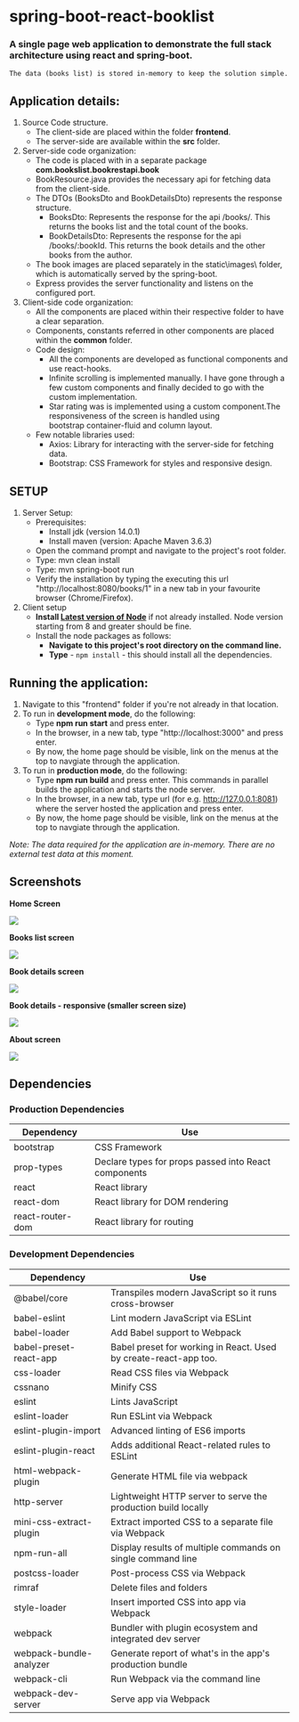 # spring-boot-react-booklist

### A single page web application to demonstrate the full stack architecture using react and spring-boot. 
    The data (books list) is stored in-memory to keep the solution simple.

## Application details:

1. Source Code structure.
   - The client-side are placed within the folder **frontend**.
   - The server-side are available within the **src** folder.
2. Server-side code organization:
   - The code is placed with in a separate package **com.bookslist.bookrestapi.book**
   - BookResource.java provides the necessary api for fetching data from the client-side.
   - The DTOs (BooksDto and BookDetailsDto) represents the response structure.
     - BooksDto: Represents the response for the api /books/. This returns the books list and the total count of the books.
     - BookDetailsDto: Represents the response for the api /books/:bookId. This returns the book details and the other books from the author.
   - The book images are placed separately in the static\images\ folder, which is automatically served by the spring-boot.
   - Express provides the server functionality and listens on the configured port.
2. Client-side code organization:
   - All the components are placed within their respective folder to have a clear separation.
   - Components, constants referred in other components are placed within the **common** folder.
   - Code design:
     - All the components are developed as functional components and use react-hooks.
     - Infinite scrolling is implemented manually. I have gone through a few custom components and finally decided to go with the custom implementation.
     - Star rating was is implemented using a custom component.The responsiveness of the screen is handled using bootstrap container-fluid and column layout.
   - Few notable libraries used:
     - Axios: Library for interacting with the server-side for fetching data.
     - Bootstrap: CSS Framework for styles and responsive design.

## SETUP

1. Server Setup:
   - Prerequisites: 
     - Install jdk (version 14.0.1)
     - Install maven (version: Apache Maven 3.6.3)
   - Open the command prompt and navigate to the project's root folder.
   - Type: mvn clean install
   - Type: mvn spring-boot run
   - Verify the installation by typing the executing this url "http://localhost:8080/books/1" in a new tab in your favourite browser (Chrome/Firefox).
2. Client setup   
   - **Install [Latest version of Node](https://nodejs.org)** if not already installed. Node version starting from 8 and greater should be fine.
   - Install the node packages as follows:
     - **Navigate to this project's root directory on the command line.**
     - **Type** - `npm install` - this should install all the dependencies.

## Running the application:

1. Navigate to this "frontend" folder if you're not already in that location.
2. To run in **development mode**, do the following:
   - Type **npm run start** and press enter.
   - In the browser, in a new tab, type "http://localhost:3000" and press enter.
   - By now, the home page should be visible, link on the menus at the top to navgiate through the application.
3. To run in **production mode**, do the following:
   - Type **npm run build** and press enter. This commands in parallel builds the application and starts the node server.
   - In the browser, in a new tab, type url (for e.g.  http://127.0.0.1:8081) where the server hosted the application  and press enter.
   - By now, the home page should be visible, link on the menus at the top to navgiate through the application.

_Note: The data required for the application are in-memory. There are no external test data at this moment._

## Screenshots

**Home Screen**

![](frontend/Screenshots/Home.png)

**Books list screen**

![](frontend/Screenshots/BooksList.png)

**Book details screen**

![](frontend/Screenshots/BookDetails.png)

**Book details - responsive (smaller screen size)**

![](frontend/Screenshots/BookDetails_Responsive.png)

**About screen**

![](frontend/Screenshots/About.png)


## Dependencies

### Production Dependencies

| **Dependency**   | **Use**                                              |
| ---------------- | ---------------------------------------------------- |
| bootstrap        | CSS Framework                                        |
| prop-types       | Declare types for props passed into React components |
| react            | React library                                        |
| react-dom        | React library for DOM rendering                      |
| react-router-dom | React library for routing                            |

### Development Dependencies

| **Dependency**          | **Use**                                                          |
| ----------------------- | ---------------------------------------------------------------- |
| @babel/core             | Transpiles modern JavaScript so it runs cross-browser            |
| babel-eslint            | Lint modern JavaScript via ESLint                                |
| babel-loader            | Add Babel support to Webpack                                     |
| babel-preset-react-app  | Babel preset for working in React. Used by create-react-app too. |
| css-loader              | Read CSS files via Webpack                                       |
| cssnano                 | Minify CSS                                                       |
| eslint                  | Lints JavaScript                                                 |
| eslint-loader           | Run ESLint via Webpack                                           |
| eslint-plugin-import    | Advanced linting of ES6 imports                                  |
| eslint-plugin-react     | Adds additional React-related rules to ESLint                    |
| html-webpack-plugin     | Generate HTML file via webpack                                   |
| http-server             | Lightweight HTTP server to serve the production build locally    |
| mini-css-extract-plugin | Extract imported CSS to a separate file via Webpack              |
| npm-run-all             | Display results of multiple commands on single command line      |
| postcss-loader          | Post-process CSS via Webpack                                     |
| rimraf                  | Delete files and folders                                         |
| style-loader            | Insert imported CSS into app via Webpack                         |
| webpack                 | Bundler with plugin ecosystem and integrated dev server          |
| webpack-bundle-analyzer | Generate report of what's in the app's production bundle         |
| webpack-cli             | Run Webpack via the command line                                 |
| webpack-dev-server      | Serve app via Webpack                                            |

